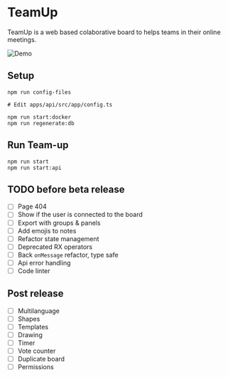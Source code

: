 # TeamUp

TeamUp is a web based colaborative board to helps teams in their online meetings.

![Demo](https://github.com/juanfran/team-up/blob/main/resources/demo-teamup-new.gif)

## Setup

```console
npm run config-files

# Edit apps/api/src/app/config.ts

npm run start:docker
npm run regenerate:db
```

## Run Team-up

```console
npm run start
npm run start:api
```

## TODO before beta release

- [ ] Page 404
- [ ] Show if the user is connected to the board
- [ ] Export with groups & panels
- [ ] Add emojis to notes
- [ ] Refactor state management
- [ ] Deprecated RX operators
- [ ] Back `onMessage` refactor, type safe
- [ ] Api error handling
- [ ] Code linter

## Post release

- [ ] Multilanguage
- [ ] Shapes
- [ ] Templates
- [ ] Drawing
- [ ] Timer
- [ ] Vote counter
- [ ] Duplicate board
- [ ] Permissions
